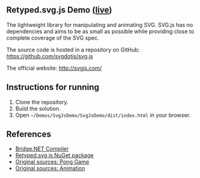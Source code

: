 ## Retyped.svg.js Demo ([live](https://demos.retyped.com/dist/svg.js/))

The lightweight library for manipulating and animating SVG. SVG.js has no dependencies and aims to be as small as possible while providing close to complete coverage of the SVG spec. 

The source code is hosted in a repository on GitHub: https://github.com/svgdotjs/svg.js

The official website: http://svgjs.com/

## Instructions for running

1. Clone the repository.
1. Build the solution.
1. Open `~/Demos/SvgJsDemo/SvgJsDemo/dist/index.html` in your browser.

## References

- [Bridge.NET Compiler](https://bridge.net/)
- [Retyped.svg.js NuGet package](https://www.nuget.org/packages/retyped.svg.js/)
- [Original sources: Pong Game](http://jsfiddle.net/wout/ncb3w5Lv/1/?utm_source=website&utm_medium=embed&utm_campaign=ncb3w5Lv)
- [Original sources: Animation](http://jsfiddle.net/wout/7wL1uv8n/?utm_source=website&utm_medium=embed&utm_campaign=7wL1uv8n)

